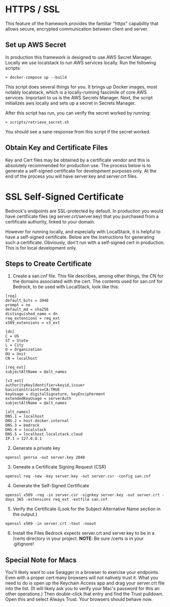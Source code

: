 
# HTTPS / SSL

 This feature of  the framework provides the familiar "https" capability that allows secure, encrypted communication between client and server.

## Set up AWS Secret
In production this framework is designed to use AWS Secret Manager. Locally we use localstack to run AWS services locally. Run the following scripts:
```
> docker-compose up --build
```
This script does several things for you. It brings up Docker images, most notably localstack, which is a locally-running fascimile of core AWS services.
Important to us is the AWS Secrets Manager. Next, the script initializes aws locally and sets up a secret in Secrets Manager.

After this script has run, you can verify the secret worked by running:
```
> scripts/retrieve_secret.sh
```
You should see a sane response from this script if the secret worked.


## Obtain Key and Certificate Files

Key and Cert files may be obtained by a certificate vendor and this is absolutely recommended for production use. The process below is to generate a self-signed certificate for development purposes only.  At the end of the process you will have server.key and server.crt files.


# SSL Self-Signed Certificate

Bedrock's endpoints are SSL-protected by default. In production you would have certificate files (eg server.crt/server.key) that you purchased from a certificate authority, linked to your domain.

However for running locally, and especially with LocalStack, it is helpful to have a self-signed certificate. Below are the instructions for generating such a certificate. Obviously, don't run with a self-signed cert in production. This is for local development only.

## Steps to Create Certificate

1. Create a san.cnf file.  This file describes, among other things, the CN for the domains associated with the cert. The contents used for san.cnf for Bedrock, to be used with LocalStack, look like this:
```
[req]
default_bits = 2048
prompt = no
default_md = sha256
distinguished_name = dn
req_extensions = req_ext
x509_extensions = v3_ext

[dn]
C = US
ST = State
L = City
O = Organization
OU = Unit
CN = localhost

[req_ext]
subjectAltName = @alt_names

[v3_ext]
authorityKeyIdentifier=keyid,issuer
basicConstraints=CA:TRUE
keyUsage = digitalSignature, keyEncipherment
extendedKeyUsage = serverAuth
subjectAltName = @alt_names

[alt_names]
DNS.1 = localhost
DNS.2 = host.docker.internal
DNS.3 = bedrock
DNS.4 = localstack
DNS.5 = localhost.localstack.cloud
IP.1 = 127.0.0.1
```
2. Generate a private key
```
openssl genrsa -out server.key 2048
```
3. Geneate a Certificate Signing Request (CSR)
```
openssl req -new -key server.key -out server.csr -config san.cnf
```
4. Generate the Self-Signed Certificate
```
openssl x509 -req -in server.csr -signkey server.key -out server.crt -days 365 -extensions req_ext -extfile san.cnf
```
5. Verify the Certificate (Look for the Subject Alternative Name section in the output.)
```
openssl x509 -in server.crt -text -noout
```
6. Install the Files
   Bedrock expects server.crt and server.key to be in a /certs directory in your project. **NOTE**: Be sure /certs is in your .gitignore!

## Special Note for Macs
You'll likely want to use Swagger in a browser to exercise your endpoints. Even with a proper cert many browsers will not natively trust it. What you need to do is open up the Keychain Access app and drag your server.crt file into the list. (It will likely ask you to verify your Mac's password for this an other operations.) Then double-click that entry and find the Trust pulldown. Open this and select Always Trust. Your browsers should behave now.